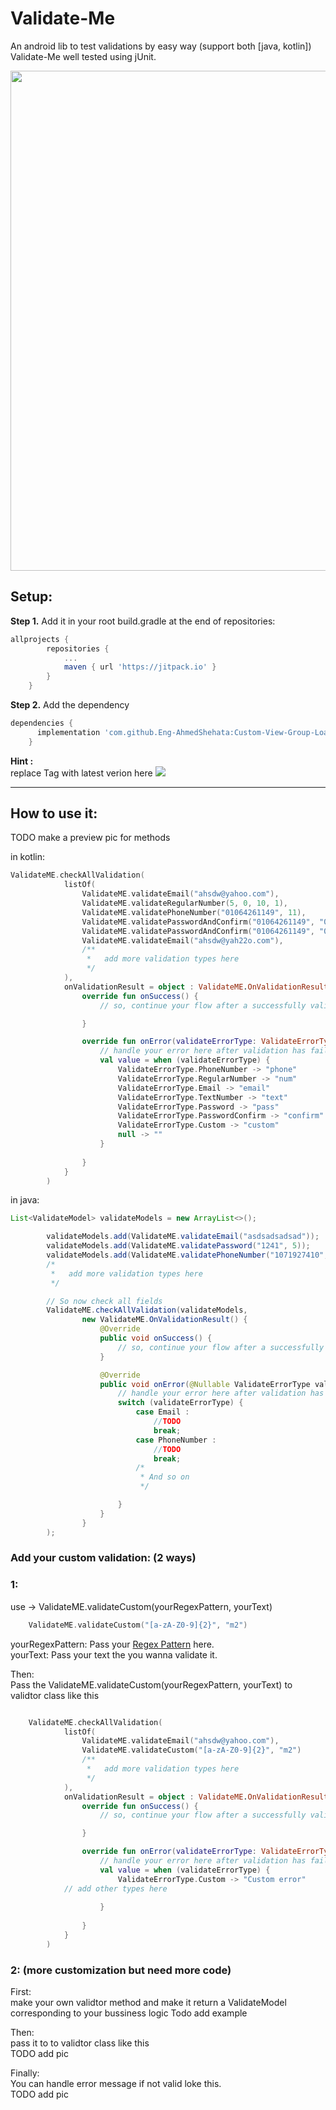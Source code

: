# Validate-Me
An android lib to test validations by easy way (support both [java, kotlin])   
Validate-Me well tested using jUnit.

<p align="center">
	<img src="https://cdn-media-1.freecodecamp.org/images/1*otuQiVYDCBjZee9xZ0UnvA.jpeg"  width="800"  />
</p>

## Setup:   

**Step 1.** Add it in your root build.gradle at the end of repositories:

``` groovy
allprojects {
		repositories {
			...
			maven { url 'https://jitpack.io' }
		}
	}
```

**Step 2.** Add the dependency
 
``` groovy
dependencies {
	  implementation 'com.github.Eng-AhmedShehata:Custom-View-Group-Loading:Tag'
	}
```

**Hint :**  
 replace Tag with latest verion here
 [![](https://jitpack.io/v/Eng-AhmedShehata/Custom-View-Group-Loading.svg)](https://jitpack.io/#Eng-AhmedShehata/Custom-View-Group-Loading)


---

## How to use it:   
TODO make a preview pic for methods

in kotlin:   

``` kotlin
ValidateME.checkAllValidation(
            listOf(
                ValidateME.validateEmail("ahsdw@yahoo.com"),
                ValidateME.validateRegularNumber(5, 0, 10, 1),
                ValidateME.validatePhoneNumber("01064261149", 11),
                ValidateME.validatePasswordAndConfirm("01064261149", "01064261149", 4),
                ValidateME.validatePasswordAndConfirm("01064261149", "0101414", 4),
                ValidateME.validateEmail("ahsdw@yah22o.com"),
                /**
                 *   add more validation types here
                 */
            ),
            onValidationResult = object : ValidateME.OnValidationResult {
                override fun onSuccess() {
                    // so, continue your flow after a successfully validation

                }

                override fun onError(validateErrorType: ValidateErrorType?, validatePosition: Int) {
                    // handle your error here after validation has failed
                    val value = when (validateErrorType) {
                        ValidateErrorType.PhoneNumber -> "phone"
                        ValidateErrorType.RegularNumber -> "num"
                        ValidateErrorType.Email -> "email"
                        ValidateErrorType.TextNumber -> "text"
                        ValidateErrorType.Password -> "pass"
                        ValidateErrorType.PasswordConfirm -> "confirm"
                        ValidateErrorType.Custom -> "custom"
                        null -> ""
                    }
                    
                }
            }
        )

```

in java:   
``` java
List<ValidateModel> validateModels = new ArrayList<>();

        validateModels.add(ValidateME.validateEmail("asdsadsadsad"));
        validateModels.add(ValidateME.validatePassword("1241", 5));
        validateModels.add(ValidateME.validatePhoneNumber("1071927410", 12));
        /*
         *   add more validation types here
         */

        // So now check all fields
        ValidateME.checkAllValidation(validateModels,
                new ValidateME.OnValidationResult() {
                    @Override
                    public void onSuccess() {
                        // so, continue your flow after a successfully validation
                    }

                    @Override
                    public void onError(@Nullable ValidateErrorType validateErrorType, int validatePosition) {
                        // handle your error here after validation has failed
                        switch (validateErrorType) {
                            case Email :
                                //TODO
                                break;
                            case PhoneNumber :
                                //TODO
                                break;
                            /*
                             * And so on
                             */

                        }
                    }
                }
        );
```

### Add your custom validation: (2 ways)   
### 1:
use ->  ValidateME.validateCustom(yourRegexPattern, yourText)   
``` kotlin
	ValidateME.validateCustom("[a-zA-Z0-9]{2}", "m2")
```
yourRegexPattern: Pass your [Regex Pattern](https://www.vogella.com/tutorials/JavaRegularExpressions/article.html) here.    
yourText: Pass your text the you wanna validate it.   

Then:  
Pass the ValidateME.validateCustom(yourRegexPattern, yourText) to validtor class like this   

``` kotlin

	ValidateME.checkAllValidation(
            listOf(
                ValidateME.validateEmail("ahsdw@yahoo.com"),
                ValidateME.validateCustom("[a-zA-Z0-9]{2}", "m2")
                /**
                 *   add more validation types here
                 */
            ),
            onValidationResult = object : ValidateME.OnValidationResult {
                override fun onSuccess() {
                    // so, continue your flow after a successfully validation

                }

                override fun onError(validateErrorType: ValidateErrorType?, validatePosition: Int) {
                    // handle your error here after validation has failed
                    val value = when (validateErrorType) {
                        ValidateErrorType.Custom -> "Custom error"
			// add other types here
                        
                    }
                    
                }
            }
        )
```



### 2: (more customization but need more code)

First:   
make your own validtor method and make it return a ValidateModel corresponding to your bussiness logic
Todo add example

Then:   
pass it to to validtor class like this   
TODO add pic

Finally:   
You can handle error message if not valid loke this.   
TODO add pic



